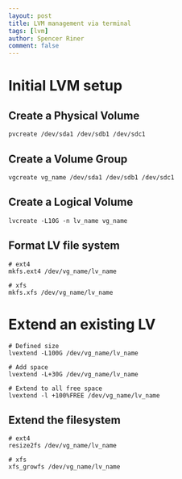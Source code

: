 ```yaml
---
layout: post
title: LVM management via terminal
tags: [lvm]
author: Spencer Riner
comment: false
---
```


# Initial LVM setup

## Create a Physical Volume

```
pvcreate /dev/sda1 /dev/sdb1 /dev/sdc1
```

## Create a Volume Group

```
vgcreate vg_name /dev/sda1 /dev/sdb1 /dev/sdc1
```

## Create a Logical Volume

```
lvcreate -L10G -n lv_name vg_name
```

## Format LV file system

```
# ext4
mkfs.ext4 /dev/vg_name/lv_name

# xfs
mkfs.xfs /dev/vg_name/lv_name
```

# Extend an existing LV

```
# Defined size
lvextend -L100G /dev/vg_name/lv_name

# Add space
lvextend -L+30G /dev/vg_name/lv_name

# Extend to all free space
lvextend -l +100%FREE /dev/vg_name/lv_name
```

## Extend the filesystem

```
# ext4
resize2fs /dev/vg_name/lv_name

# xfs
xfs_growfs /dev/vg_name/lv_name
```
